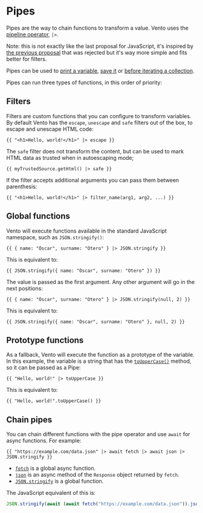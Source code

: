 # Pipes

Pipes are the way to chain functions to transform a value. Vento uses the
[pipeline operator](https://github.com/tc39/proposal-pipeline-operator), `|>`.

Note: this is not exactly like the last proposal for JavaScript, it's inspired
by
[the previous proposal](https://github.com/valtech-nyc/proposal-fsharp-pipelines)
that was rejected but it's way more simple and fits better for filters.

Pipes can be used to [print a variable](./1.print.md), [save it](./3.set.md) or
[before iterating a collection](./4.for.md#pipes).

Pipes can run three types of functions, in this order of priority:

## Filters

Filters are custom functions that you can configure to transform variables. By
default Vento has the `escape`, `unescape` and `safe` filters out of the box, to
escape and unescape HTML code:

```vto
{{ "<h1>Hello, world!</h1>" |> escape }}
```

The `safe` filter does not transform the content, but can be used to mark HTML
data as trusted when in autoescaping mode;

```vto
{{ myTrustedSource.getHtml() |> safe }}
```

If the filter accepts additional arguments you can pass them between
parenthesis:

```vto
{{ "<h1>Hello, world!</h1>" |> filter_name(arg1, arg2, ...) }}
```

## Global functions

Vento will execute functions available in the standard JavaScript namespace,
such as `JSON.stringify()`:

```vto
{{ { name: "Óscar", surname: "Otero" } |> JSON.stringify }}
```

This is equivalent to:

```vto
{{ JSON.stringify({ name: "Óscar", surname: "Otero" }) }}
```

The value is passed as the first argument. Any other argument will go in the
next positions:

```vto
{{ { name: "Óscar", surname: "Otero" } |> JSON.stringify(null, 2) }}
```

This is equivalent to:

```vto
{{ JSON.stringify({ name: "Óscar", surname: "Otero" }, null, 2) }}
```

## Prototype functions

As a fallback, Vento will execute the function as a prototype of the variable.
In this example, the variable is a string that has the
[`toUpperCase()`](https://developer.mozilla.org/en-US/docs/Web/JavaScript/Reference/Global_Objects/String/toUpperCase)
method, so it can be passed as a Pipe:

```vto
{{ "Hello, world!" |> toUpperCase }}
```

This is equivalent to:

```vto
{{ "Hello, world!".toUpperCase() }}
```

## Chain pipes

You can chain different functions with the pipe operator and use `await` for
async functions. For example:

```vto
{{ "https://example.com/data.json" |> await fetch |> await json |> JSON.stringify }}
```

- [`fetch`](https://developer.mozilla.org/en-US/docs/Web/API/fetch) is a global
  async function.
- [`json`](https://developer.mozilla.org/en-US/docs/Web/API/Response/json) is an
  async method of the `Response` object returned by `fetch`.
- [`JSON.stringify`](https://developer.mozilla.org/en-US/docs/Web/JavaScript/Reference/Global_Objects/JSON/stringify)
  is a global function.

The JavaScript equivalent of this is:

```js
JSON.stringify(await (await fetch("https://example.com/data.json")).json());
```
